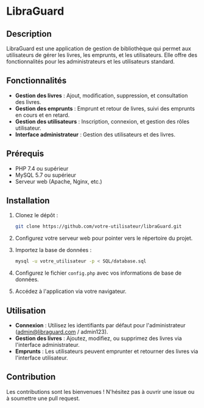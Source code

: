 # LibraGuard

## Description
LibraGuard est une application de gestion de bibliothèque qui permet aux utilisateurs de gérer les livres, les emprunts, et les utilisateurs. Elle offre des fonctionnalités pour les administrateurs et les utilisateurs standard.

## Fonctionnalités
- **Gestion des livres** : Ajout, modification, suppression, et consultation des livres.
- **Gestion des emprunts** : Emprunt et retour de livres, suivi des emprunts en cours et en retard.
- **Gestion des utilisateurs** : Inscription, connexion, et gestion des rôles utilisateur.
- **Interface administrateur** : Gestion des utilisateurs et des livres.

## Prérequis
- PHP 7.4 ou supérieur
- MySQL 5.7 ou supérieur
- Serveur web (Apache, Nginx, etc.)

## Installation
1. Clonez le dépôt :
   ```bash
   git clone https://github.com/votre-utilisateur/libraGuard.git
   ```

2. Configurez votre serveur web pour pointer vers le répertoire du projet.

3. Importez la base de données :
   ```bash
   mysql -u votre_utilisateur -p < SQL/database.sql
   ```

4. Configurez le fichier `config.php` avec vos informations de base de données.

5. Accédez à l'application via votre navigateur.

## Utilisation
- **Connexion** : Utilisez les identifiants par défaut pour l'administrateur (admin@libraguard.com / admin123).
- **Gestion des livres** : Ajoutez, modifiez, ou supprimez des livres via l'interface administrateur.
- **Emprunts** : Les utilisateurs peuvent emprunter et retourner des livres via l'interface utilisateur.

## Contribution
Les contributions sont les bienvenues ! N'hésitez pas à ouvrir une issue ou à soumettre une pull request.
